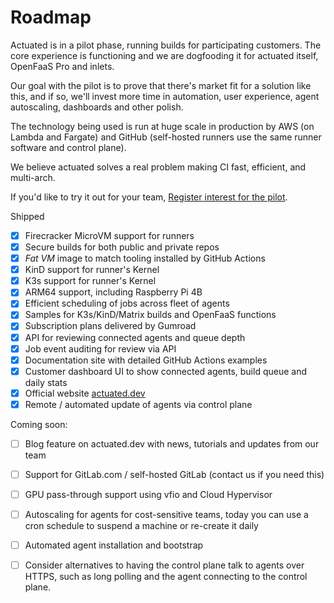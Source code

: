 # Roadmap

Actuated is in a pilot phase, running builds for participating customers. The core experience is functioning and we are dogfooding it for actuated itself, OpenFaaS Pro and inlets.

Our goal with the pilot is to prove that there's market fit for a solution like this, and if so, we'll invest more time in automation, user experience, agent autoscaling, dashboards and other polish.

The technology being used is run at huge scale in production by AWS (on Lambda and Fargate) and GitHub (self-hosted runners use the same runner software and control plane).

We believe actuated solves a real problem making CI fast, efficient, and multi-arch.

If you'd like to try it out for your team, [Register interest for the pilot](https://forms.gle/8XmpTTWXbZwWkfqT6).

Shipped

* [x] Firecracker MicroVM support for runners
* [x] Secure builds for both public and private repos
* [x] *Fat VM* image to match tooling installed by GitHub Actions
* [x] KinD support for runner's Kernel
* [x] K3s support for runner's Kernel
* [x] ARM64 support, including Raspberry Pi 4B
* [x] Efficient scheduling of jobs across fleet of agents
* [x] Samples for K3s/KinD/Matrix builds and OpenFaaS functions
* [x] Subscription plans delivered by Gumroad
* [x] API for reviewing connected agents and queue depth
* [x] Job event auditing for review via API
* [x] Documentation site with detailed GitHub Actions examples
* [x] Customer dashboard UI to show connected agents, build queue and daily stats
* [x] Official website [actuated.dev](https://actuated.dev)
* [x] Remote / automated update of agents via control plane

Coming soon:

* [ ] Blog feature on actuated.dev with news, tutorials and updates from our team
* [ ] Support for GitLab.com / self-hosted GitLab (contact us if you need this)
* [ ] GPU pass-through support using vfio and Cloud Hypervisor
* [ ] Autoscaling for agents for cost-sensitive teams, today you can use a cron schedule to suspend a machine or re-create it daily
* [ ] Automated agent installation and bootstrap
* [ ] Consider alternatives to having the control plane talk to agents over HTTPS, such as long polling and the agent connecting to the control plane.

